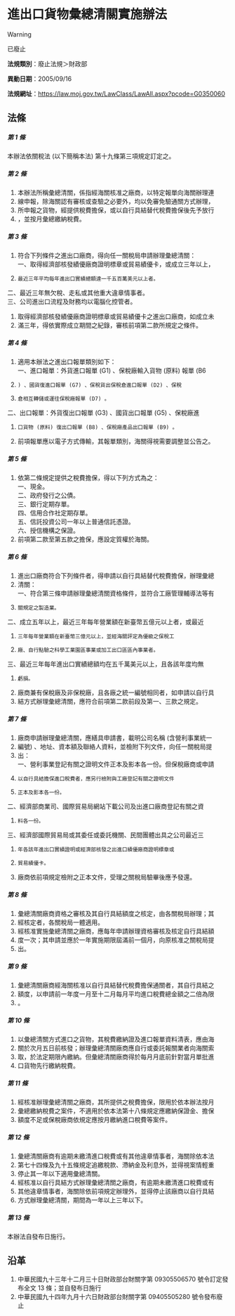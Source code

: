# 進出口貨物彙總清關實施辦法


> [!WARNING]
> 已廢止


**法規類別**：廢止法規＞財政部

**異動日期**：2005/09/16  

**法規網址**：https://law.moj.gov.tw/LawClass/LawAll.aspx?pcode=G0350060



## 法條
##### 第 1 條
本辦法依關稅法 (以下簡稱本法) 第十九條第三項規定訂定之。

##### 第 2 條
1. 本辦法所稱彙總清關，係指經海關核准之廠商，以特定報單向海關辦理連
1. 線申報，除海關認有審核或查驗之必要外，均以免審免驗通關方式辦理，
1. 所申報之貨物，經提供稅費擔保，或以自行具結替代稅費擔保後先予放行
1. ，並按月彙總繳納稅費。

##### 第 3 條
1. 符合下列條件之進出口廠商，得向任一關稅局申請辦理彙總清關：  
一、取得經濟部核發績優廠商證明標章或貿易績優卡，或成立三年以上，
1.     最近三年平均每年進出口實績總額達一千五百萬美元以上者。  
二、最近三年無欠稅、走私或其他重大違章情事者。  
三、公司進出口流程及財務均以電腦化控管者。
1. 取得經濟部核發績優廠商證明標章或貿易績優卡之進出口廠商，如成立未
1. 滿三年，得依實際成立期間之紀錄，審核前項第二款所規定之條件。

##### 第 4 條
1. 適用本辦法之進出口報單類別如下：  
一、進口報單：外貨進口報單 (G1) 、保稅廠輸入貨物 (原料) 報單 (B6
1.     ) 、國貨復進口報單 (G7) 、保稅貨出保稅倉進口報單 (D2) 、保稅
1.     倉相互轉儲或運往保稅廠報單 (D7) 。  
二、出口報單：外貨復出口報單 (G3) 、國貨出口報單 (G5) 、保稅廠進
1.     口貨物 (原料) 復出口報單 (B8) 、保稅廠產品出口報單 (B9) 。
1. 前項報單應以電子方式傳輸，其報單類別，海關得視需要調整並公告之。

##### 第 5 條
1. 依第二條規定提供之稅費擔保，得以下列方式為之：  
一、現金。  
二、政府發行之公債。  
三、銀行定期存單。  
四、信用合作社定期存單。  
五、信託投資公司一年以上普通信託憑證。  
六、授信機構之保證。
1. 前項第二款至第五款之擔保，應設定質權於海關。

##### 第 6 條
1. 進出口廠商符合下列條件者，得申請以自行具結替代稅費擔保，辦理彙總
1. 清關：  
一、符合第三條申請辦理彙總清關資格條件，並符合工廠管理輔導法等有
1.     關規定之製造業。  
二、成立五年以上，最近三年每年營業額在新臺幣五億元以上者，或最近
1.     三年每年營業額在新臺幣三億元以上，並經海關評定為優級之保稅工
1.     廠、自行點驗之科學工業園區事業或加工出口區區內事業者。  
三、最近三年每年進出口實績總額均在五千萬美元以上，且各該年度均無
1.     虧損。
1. 廠商兼有保稅廠及非保稅廠，且各廠之統一編號相同者，如申請以自行具
1. 結方式辦理彙總清關，應符合前項第二款前段及第一、三款之規定。

##### 第 7 條
1. 廠商申請辦理彙總清關，應繕具申請書，載明公司名稱 (含營利事業統一
1. 編號) 、地址、資本額及聯絡人資料，並檢附下列文件，向任一關稅局提
1. 出：  
一、營利事業登記有關之證明文件正本及影本各一份。但保稅廠商或申請
1.     以自行具結擔保進口稅費者，應另行檢附與工廠登記有關之證明文件
1.     正本及影本各一份。  
二、經濟部商業司、國際貿易局網站下載公司及出進口廠商登記有關之資
1.     料各一份。  
三、經濟部國際貿易局或其委任或委託機關、民間團體出具之公司最近三
1.     年各該年進出口實績證明或經濟部核發之出進口績優廠商證明標章或
1.     貿易績優卡。
1. 廠商依前項規定檢附之正本文件，受理之關稅局驗畢後應予發還。

##### 第 8 條
1. 彙總清關廠商資格之審核及其自行具結額度之核定，由各關稅局辦理；其
1. 經核定者，各關稅局一體適用。
1. 經核准實施彙總清關之廠商，應每年申請辦理資格審核及核定自行具結額
1. 度一次；其申請並應於一年實施期限屆滿前一個月，向原核准之關稅局提
1. 出。

##### 第 9 條
1. 彙總清關廠商經海關核准以自行具結替代稅費擔保通關者，其自行具結之
1. 額度，以申請前一年度一月至十二月每月平均進口稅費總金額之二倍為限
1. 。

##### 第 10 條
1. 以彙總清關方式進口之貨物，其稅費繳納證及進口報單資料清表，應由海
1. 關於次月五日前核發；辦理彙總清關廠商應自行或委託報關業者向海關索
1. 取，於法定期限內繳納。但彙總清關廠商得於每月月底前針對當月單批進
1. 口貨物先行繳納稅費。

##### 第 11 條
1. 經核准辦理彙總清關之廠商，其所提供之稅費擔保，限用於依本辦法按月
1. 彙總繳納稅費之案件，不適用於依本法第十八條規定應繳納保證金、擔保
1. 額度不足或保稅廠商依規定應按月繳納進口稅費等案件。

##### 第 12 條
1. 彙總清關廠商有逾期未繳清進口稅費或有其他違章情事者，海關除依本法
1. 第七十四條及九十五條規定追繳稅款、滯納金及利息外，並得視案情輕重
1. 停止其一年以下適用彙總清關。
1. 經核准以自行具結方式辦理彙總清關之廠商，有逾期未繳清進口稅費或有
1. 其他違章情事者，海關除依前項規定辦理外，並得停止該廠商以自行具結
1. 方式辦理彙總清關，期間為一年以上三年以下。

##### 第 13 條
本辦法自發布日施行。

## 沿革
1. 中華民國九十三年十二月三十日財政部台財關字第 09305506570  號令訂定發布全文 13 條；並自發布日施行
1. 中華民國九十四年九月十六日財政部台財關字第 09405505280  號令發布廢止
